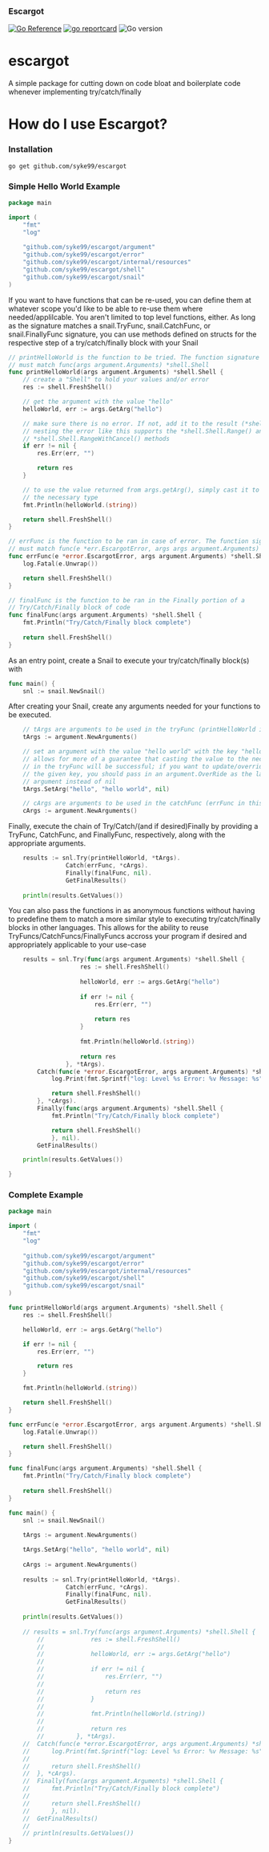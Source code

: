 ### Escargot

[![Go Reference](https://pkg.go.dev/badge/github.com/syke99/escargot.svg)](https://pkg.go.dev/github.com/syke99/escargot)
[![go reportcard](https://goreportcard.com/badge/github.com/syke99/escargot)](https://goreportcard.com/report/github.com/syke99/escargot)
![Go version](https://img.shields.io/github/go-mod/go-version/syke99/escargot)</br>
# escargot
A simple package for cutting down on code bloat and boilerplate code whenever implementing try/catch/finally

How do I use Escargot?
====

### Installation

```
go get github.com/syke99/escargot
```

### Simple Hello World Example

```go
package main

import (
	"fmt"
	"log"
	
	"github.com/syke99/escargot/argument"
	"github.com/syke99/escargot/error"
	"github.com/syke99/escargot/internal/resources"
	"github.com/syke99/escargot/shell"
	"github.com/syke99/escargot/snail"
)
```

If you want to have functions that can be re-used, you can define them at whatever scope you'd like to be
able to re-use them where needed/applilcable. You aren't limited to top level functions, either. As long as
the signature matches a snail.TryFunc, snail.CatchFunc, or snail.FinallyFunc signature, you can use methods
defined on structs for the respective step of a try/catch/finally block with your Snail

```go
// printHelloWorld is the function to be tried. The function signature
// must match func(args argument.Arguments) *shell.Shell
func printHelloWorld(args argument.Arguments) *shell.Shell {
	// create a "Shell" to hold your values and/or error
	res := shell.FreshShell()

	// get the argument with the value "hello"
	helloWorld, err := args.GetArg("hello")

	// make sure there is no error. If not, add it to the result (*shell.Shell);
	// nesting the error like this supports the *shell.Shell.Range() and
	// *shell.Shell.RangeWithCancel() methods
	if err != nil {
		res.Err(err, "")

		return res
	}

	// to use the value returned from args.getArg(), simply cast it to
	// the necessary type
	fmt.Println(helloWorld.(string))

	return shell.FreshShell()
}

// errFunc is the function to be ran in case of error. The function signature
// must match func(e *err.EscargotError, args args argument.Arguments) *shell.Shell
func errFunc(e *error.EscargotError, args argument.Arguments) *shell.Shell {
	log.Fatal(e.Unwrap())

	return shell.FreshShell()
}

// finalFunc is the function to be ran in the Finally portion of a 
// Try/Catch/Finally block of code
func finalFunc(args argument.Arguments) *shell.Shell {
	fmt.Println("Try/Catch/Finally block complete")
	
	return shell.FreshShell()
}
```

As an entry point, create a Snail to execute your try/catch/finally block(s) with

```go
func main() {
	snl := snail.NewSnail()
```

After creating your Snail, create any arguments needed for your functions to be executed.

```go
	// tArgs are arguments to be used in the tryFunc (printHelloWorld in this case)
	tArgs := argument.NewArguments()

	// set an argument with the value "hello world" with the key "hello"; this
	// allows for more of a guarantee that casting the value to the necessary type
	// in the tryFunc will be successful; if you want to update/override a value at
	// the given key, you should pass in an argument.OverRide as the last
	// argument instead of nil
	tArgs.SetArg("hello", "hello world", nil)

	// cArgs are arguments to be used in the catchFunc (errFunc in this case)
	cArgs := argument.NewArguments()
```

Finally, execute the chain of Try/Catch/(and if desired)Finally
by providing a TryFunc, CatchFunc, and FinallyFunc, respectively,
along with the appropriate arguments. 
```go
	results := snl.Try(printHelloWorld, *tArgs).
		        Catch(errFunc, *cArgs).
		        Finally(finalFunc, nil).
		        GetFinalResults()
	
	println(results.GetValues())
```

You can also pass the functions
in as anonymous functions without having to predefine them to match
a more similar style to executing try/catch/finally blocks in other languages.
This allows for the ability to reuse TryFuncs/CatchFuncs/FinallyFuncs accross
your program if desired and appropriately applicable to your use-case

```go
    results = snl.Try(func(args argument.Arguments) *shell.Shell {
                    res := shell.FreshShell()
            
                    helloWorld, err := args.GetArg("hello")
            
                    if err != nil {
                        res.Err(err, "")
            
                        return res
                    }
            
                    fmt.Println(helloWorld.(string))
            
                    return res
                }, *tArgs).
		Catch(func(e *error.EscargotError, args argument.Arguments) *shell.Shell {
			log.Print(fmt.Sprintf("log: Level %s Error: %v Message: %s", e.Level, e.Unwrap(), e.Msg))

			return shell.FreshShell()
		}, *cArgs).
		Finally(func(args argument.Arguments) *shell.Shell {
			fmt.Println("Try/Catch/Finally block complete")

			return shell.FreshShell()
			}, nil).
		GetFinalResults()

	println(results.GetValues())

}
```

### Complete Example

```go
package main

import (
	"fmt"
	"log"
	
	"github.com/syke99/escargot/argument"
	"github.com/syke99/escargot/error"
	"github.com/syke99/escargot/internal/resources"
	"github.com/syke99/escargot/shell"
	"github.com/syke99/escargot/snail"
)

func printHelloWorld(args argument.Arguments) *shell.Shell {
	res := shell.FreshShell()

	helloWorld, err := args.GetArg("hello")

	if err != nil {
		res.Err(err, "")

		return res
	}

	fmt.Println(helloWorld.(string))

	return shell.FreshShell()
}

func errFunc(e *error.EscargotError, args argument.Arguments) *shell.Shell {
	log.Fatal(e.Unwrap())

	return shell.FreshShell()
}

func finalFunc(args argument.Arguments) *shell.Shell {
	fmt.Println("Try/Catch/Finally block complete")
	
	return shell.FreshShell()
}

func main() {
	snl := snail.NewSnail()
	
	tArgs := argument.NewArguments()

	tArgs.SetArg("hello", "hello world", nil)
	
	cArgs := argument.NewArguments()
	
	results := snl.Try(printHelloWorld, *tArgs).
		        Catch(errFunc, *cArgs).
		        Finally(finalFunc, nil).
		        GetFinalResults()
	
	println(results.GetValues())
	
	// results = snl.Try(func(args argument.Arguments) *shell.Shell {
        //             res := shell.FreshShell()
        //     
        //             helloWorld, err := args.GetArg("hello")
        //     
        //             if err != nil {
        //                 res.Err(err, "")
        //     
        //                 return res
        //             }
        //     
        //             fmt.Println(helloWorld.(string))
        //     
        //             return res
        //         }, *tArgs).
	// 	Catch(func(e *error.EscargotError, args argument.Arguments) *shell.Shell {
	// 		log.Print(fmt.Sprintf("log: Level %s Error: %v Message: %s", e.Level, e.Unwrap(), e.Msg))
	// 
	// 		return shell.FreshShell()
	// 	}, *cArgs).
	// 	Finally(func(args argument.Arguments) *shell.Shell {
	// 		fmt.Println("Try/Catch/Finally block complete")
	// 
	// 		return shell.FreshShell()
	// 		}, nil).
	// 	GetFinalResults()
	// 
	// println(results.GetValues())
}
```
